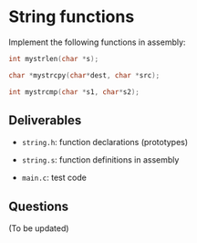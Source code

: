 # String functions

Implement the following functions in assembly:

```c
int mystrlen(char *s);

char *mystrcpy(char*dest, char *src);

int mystrcmp(char *s1, char*s2);
```

## Deliverables

- `string.h`: function declarations (prototypes)

- `string.s`: function definitions in assembly

- `main.c`: test code

## Questions

(To be updated)
